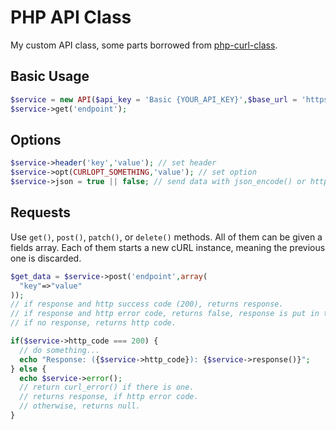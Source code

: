# PHP API Class
My custom API class, some parts borrowed from [php-curl-class](https://github.com/php-curl-class/php-curl-class).

## Basic Usage

```php
$service = new API($api_key = 'Basic {YOUR_API_KEY}',$base_url = 'https://api.example.com/v1/', $send_json = true | false);
$service->get('endpoint');
```

## Options

```php
$service->header('key','value'); // set header
$service->opt(CURLOPT_SOMETHING,'value'); // set option
$service->json = true || false; // send data with json_encode() or http_build_query()
```

## Requests

Use `get()`, `post()`, `patch()`, or `delete()` methods. All of them can be given a fields array. Each of them starts a new cURL instance, meaning the previous one is discarded.

```php
$get_data = $service->post('endpoint',array(
  "key"=>"value"
));
// if response and http success code (200), returns response.
// if response and http error code, returns false, response is put in the $service->error() method.
// if no response, returns http code.

if($service->http_code === 200) {
  // do something...
  echo "Response: ({$service->http_code}): {$service->response()}";
} else {
  echo $service->error();
  // return curl_error() if there is one.
  // returns response, if http error code.
  // otherwise, returns null.
}
```
